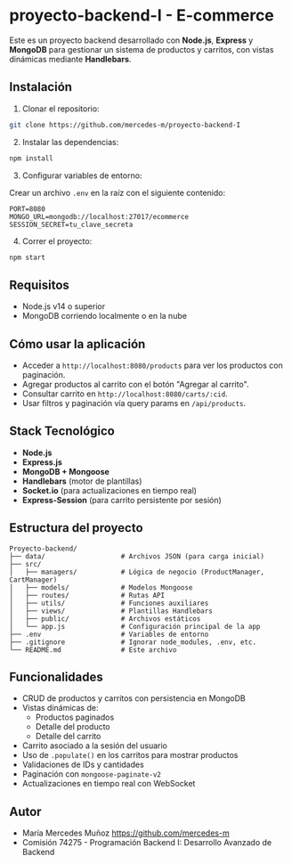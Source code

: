 # proyecto-backend-I - E-commerce

Este es un proyecto backend desarrollado con **Node.js**, **Express** y **MongoDB** para gestionar un sistema de productos y carritos, con vistas dinámicas mediante **Handlebars**.

## Instalación

1. Clonar el repositorio:
```bash
git clone https://github.com/mercedes-m/proyecto-backend-I
```

2. Instalar las dependencias:
```bash
npm install
```

3. Configurar variables de entorno:

Crear un archivo `.env` en la raíz con el siguiente contenido:

```env
PORT=8080
MONGO_URL=mongodb://localhost:27017/ecommerce
SESSION_SECRET=tu_clave_secreta
```

4. Correr el proyecto:

```bash
npm start
```
## Requisitos

- Node.js v14 o superior  
- MongoDB corriendo localmente o en la nube  

## Cómo usar la aplicación

- Acceder a `http://localhost:8080/products` para ver los productos con paginación.  
- Agregar productos al carrito con el botón "Agregar al carrito".  
- Consultar carrito en `http://localhost:8080/carts/:cid`.  
- Usar filtros y paginación vía query params en `/api/products`.

## Stack Tecnológico

- **Node.js**
- **Express.js**
- **MongoDB + Mongoose**
- **Handlebars** (motor de plantillas)
- **Socket.io** (para actualizaciones en tiempo real)
- **Express-Session** (para carrito persistente por sesión)

## Estructura del proyecto

```
Proyecto-backend/
├── data/                   # Archivos JSON (para carga inicial)
├── src/
│   ├── managers/           # Lógica de negocio (ProductManager, CartManager)
│   ├── models/             # Modelos Mongoose
│   ├── routes/             # Rutas API
│   ├── utils/              # Funciones auxiliares
│   ├── views/              # Plantillas Handlebars
│   ├── public/             # Archivos estáticos
│   └── app.js              # Configuración principal de la app
├── .env                    # Variables de entorno
├── .gitignore              # Ignorar node_modules, .env, etc.
└── README.md               # Este archivo
```

## Funcionalidades

- CRUD de productos y carritos con persistencia en MongoDB
- Vistas dinámicas de:
  - Productos paginados
  - Detalle del producto
  - Detalle del carrito
- Carrito asociado a la sesión del usuario
- Uso de `.populate()` en los carritos para mostrar productos
- Validaciones de IDs y cantidades
- Paginación con `mongoose-paginate-v2`
- Actualizaciones en tiempo real con WebSocket

## Autor

- María Mercedes Muñoz https://github.com/mercedes-m
- Comisión 74275 - Programación Backend I: Desarrollo Avanzado de Backend

